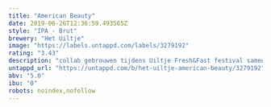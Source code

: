 ```yaml
---
title: "American Beauty"
date: 2019-06-26T12:36:59.493565Z
style: "IPA - Brut"
brewery: "Het Uiltje"
image: "https://labels.untappd.com/labels/3279192"
rating: "3.43"
description: "collab gebrouwen tijdens Uiltje Fresh&Fast festival samen met het Italiaanse Vento Forte en het Engelse Siren Brewing. Brut IPA, subtiel gerijpt op eikenhouten snippers. Brut IPA is bier waarbij alle suiker zo goed als volledig vergist is door een soort champagnegist te gebruiken en dat dus aangenaam droog in de mond voelt."
untappd_url: "https://untappd.com/b/het-uiltje-american-beauty/3279192"
abv: "5.0"
ibu: "0"
robots: noindex,nofollow
---
```

